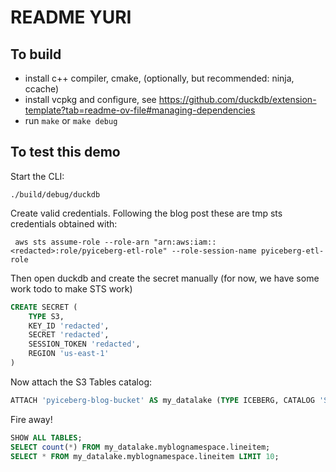 # README YURI
## To build 
- install c++ compiler, cmake, (optionally, but recommended: ninja, ccache)
- install vcpkg and configure, see https://github.com/duckdb/extension-template?tab=readme-ov-file#managing-dependencies
- run `make` or `make debug`

## To test this demo

Start the CLI:
```
./build/debug/duckdb
```

Create valid credentials. Following the blog post these are tmp sts credentials obtained with:
```shell
 aws sts assume-role --role-arn "arn:aws:iam::<redacted>:role/pyiceberg-etl-role" --role-session-name pyiceberg-etl-role
```

Then open duckdb and create the secret manually (for now, we have some work todo to make STS work)
```SQL
CREATE SECRET (
    TYPE S3,
    KEY_ID 'redacted',
    SECRET 'redacted',
    SESSION_TOKEN 'redacted',
    REGION 'us-east-1'
)
```

Now attach the S3 Tables catalog:
```SQL
ATTACH 'pyiceberg-blog-bucket' AS my_datalake (TYPE ICEBERG, CATALOG 'S3_TABLES_GLUE', ACCOUNT_ID 840140254803);
```

Fire away!

```SQL
SHOW ALL TABLES;
SELECT count(*) FROM my_datalake.myblognamespace.lineitem;
SELECT * FROM my_datalake.myblognamespace.lineitem LIMIT 10;
```







